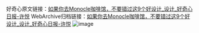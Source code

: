 好奇心原文链接：[如果你去Monocle咖啡馆，不要错过这9个好设计_设计_好奇心日报-许悦](https://www.qdaily.com/articles/1903.html)
WebArchive归档链接：[如果你去Monocle咖啡馆，不要错过这9个好设计_设计_好奇心日报-许悦](http://web.archive.org/web/20190623150117/https://www.qdaily.com/articles/1903.html)
![image](http://ww3.sinaimg.cn/large/007d5XDply1g3v4ixezvoj30u05xyhdt)